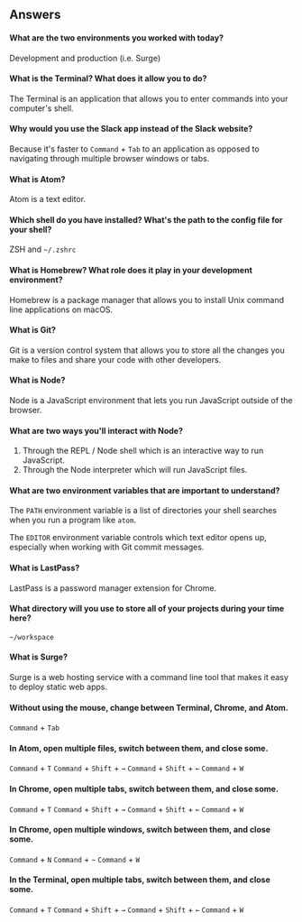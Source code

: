 ## Answers

#### What are the two environments you worked with today?

Development and production (i.e. Surge)

#### What is the Terminal? What does it allow you to do?

The Terminal is an application that allows you to enter commands into your computer's shell.

#### Why would you use the Slack app instead of the Slack website?

Because it's faster to `Command` + `Tab` to an application as opposed to navigating through multiple browser windows or tabs.

#### What is Atom?

Atom is a text editor.

#### Which shell do you have installed? What's the path to the config file for your shell?

ZSH and `~/.zshrc`

#### What is Homebrew? What role does it play in your development environment?

Homebrew is a package manager that allows you to install Unix command line applications on macOS.

#### What is Git?

Git is a version control system that allows you to store all the changes you make to files and share your code with other developers.

#### What is Node?

Node is a JavaScript environment that lets you run JavaScript outside of the browser.

#### What are two ways you'll interact with Node?

1. Through the REPL / Node shell which is an interactive way to run JavaScript.
1. Through the Node interpreter which will run JavaScript files.

#### What are two environment variables that are important to understand?

The `PATH` environment variable is a list of directories your shell searches when you run a program like `atom`.

The `EDITOR` environment variable controls which text editor opens up, especially when working with Git commit messages.

#### What is LastPass?

LastPass is a password manager extension for Chrome.

#### What directory will you use to store all of your projects during your time here?

`~/workspace`

#### What is Surge?

Surge is a web hosting service with a command line tool that makes it easy to deploy static web apps.

#### Without using the mouse, change between Terminal, Chrome, and Atom.

`Command` + `Tab`

#### In Atom, open multiple files, switch between them, and close some.

`Command` + `T`
`Command` + `Shift` + `→`
`Command` + `Shift` + `←`
`Command` + `W`

#### In Chrome, open multiple tabs, switch between them, and close some.

`Command` + `T`
`Command` + `Shift` + `→`
`Command` + `Shift` + `←`
`Command` + `W`

#### In Chrome, open multiple windows, switch between them, and close some.

`Command` + `N`
`Command` + `~`
`Command` + `W`

#### In the Terminal, open multiple tabs, switch between them, and close some.

`Command` + `T`
`Command` + `Shift` + `→`
`Command` + `Shift` + `←`
`Command` + `W`
